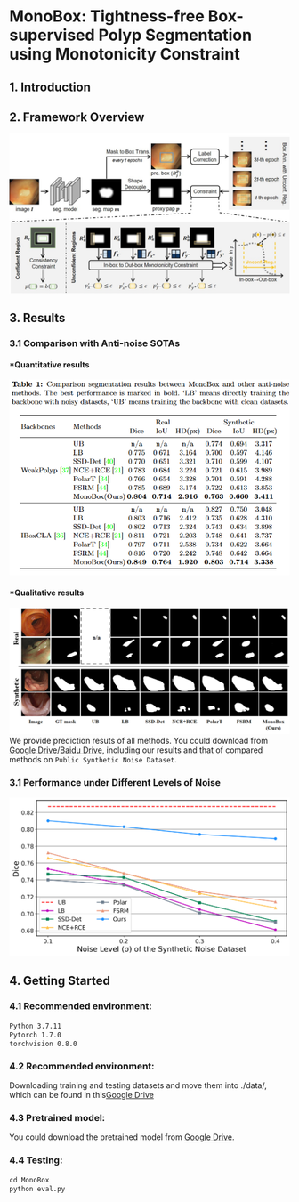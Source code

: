 # MonoBox: Tightness-free Box-supervised Polyp Segmentation using Monotonicity Constraint

## 1. Introduction

## 2. Framework Overview
![](https://github.com/Huster-Hq/MonoBox/blob/main/Figs/framework.jpg)

## 3. Results
### 3.1 Comparison with Anti-noise SOTAs
#### *Quantitative results
![](https://github.com/Huster-Hq/MonoBox/blob/main/Figs/results0.png)

#### *Qualitative results
![](https://github.com/Huster-Hq/MonoBox/blob/main/Figs/results1.png)
We provide prediction resuts of all methods. You could download from [Google Drive](https://drive.google.com/drive/folders/19Au4OvsuBYyH0htpE8Xj_7drDvlZ30lB?usp=drive_link)/[Baidu Drive](), including our results and that of compared methods on `Public Synthetic Noise Dataset`.

### 3.1 Performance under Different Levels of Noise
![](https://github.com/Huster-Hq/MonoBox/blob/main/Figs/results2.png)

## 4. Getting Started
### 4.1 Recommended environment:
```
Python 3.7.11
Pytorch 1.7.0
torchvision 0.8.0
```

### 4.2 Recommended environment:
Downloading training and testing datasets and move them into ./data/, which can be found in this[Google Drive]()

### 4.3 Pretrained model:
You could download the pretrained model from [Google Drive](https://drive.google.com/file/d/1Kc4utIDjBqquUKk6EfzTsrf0eBRhV7nH/view?usp=drive_link).

### 4.4 Testing:
```
cd MonoBox
python eval.py
```
